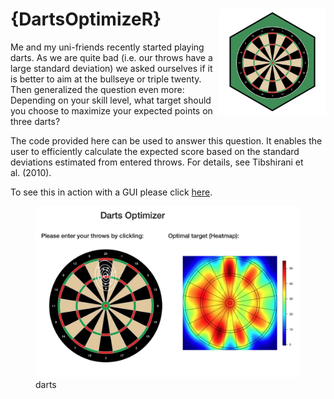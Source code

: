 
# {DartsOptimizeR} <img src="Darts_logo.png" align="right" height=170>

Me and my uni-friends recently started playing darts. As we are quite
bad (i.e. our throws have a large standard deviation) we asked ourselves
if it is better to aim at the bullseye or triple twenty. Then
generalized the question even more: Depending on your skill level, what
target should you choose to maximize your expected points on three
darts?

The code provided here can be used to answer this question. It enables
the user to efficiently calculate the expected score based on the
standard deviations estimated from entered throws. For details, see
Tibshirani et al. (2010).

To see this in action with a GUI please click
[here](https://janoleko.shinyapps.io/DartsOptimizeR/).

<figure>
<img src="DartsOptimizeR.jpg" alt="darts" />
<figcaption aria-hidden="true">darts</figcaption>
</figure>
